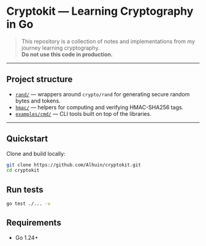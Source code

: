 # Cryptokit — Learning Cryptography in Go

> This repository is a collection of notes and implementations from my journey learning cryptography.  
> **Do not use this code in production.**

---

## Project structure

- [`rand/`](./rand) — wrappers around `crypto/rand` for generating secure random bytes and tokens.
- [`hmac/`](./hmac) — helpers for computing and verifying HMAC-SHA256 tags.
- [`examples/cmd/`](./examples/cmd) — CLI tools built on top of the libraries.

---

## Quickstart

Clone and build locally:

```bash
git clone https://github.com/Alhuin/cryptokit.git
cd cryptokit
```

## Run tests

```bash
go test ./... -v
```

## Requirements
* Go 1.24+